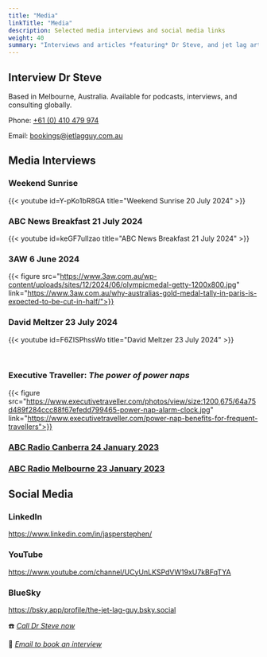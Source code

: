 ```yaml
---
title: "Media"
linkTitle: "Media"
description: Selected media interviews and social media links
weight: 40
summary: "Interviews and articles *featuring* Dr Steve, and jet lag articles *written by* Dr Steve"
---
```

## Interview Dr Steve

</aside>Based in Melbourne, Australia. Available for podcasts, interviews, and consulting globally.</aside>

Phone: [+61 (0) 410 479 974](tel:+61-410-479-974)

Email: [bookings@jetlagguy.com.au](mailto:bookings@jetlagguy.com.au)

## Media Interviews

### Weekend Sunrise

{{< youtube id=Y-pKo1bR8GA title="Weekend Sunrise 20 July 2024" >}}

### ABC News Breakfast 21 July 2024

{{< youtube id=keGF7ullzao title="ABC News Breakfast 21 July 2024" >}}

### 3AW 6 June 2024

{{< figure src="https://www.3aw.com.au/wp-content/uploads/sites/12/2024/06/olympicmedal-getty-1200x800.jpg" link="https://www.3aw.com.au/why-australias-gold-medal-tally-in-paris-is-expected-to-be-cut-in-half/">}}

### David Meltzer 23 July 2024

{{< youtube id=F6ZISPhssWo title="David Meltzer 23 July 2024" >}}

</br>

### Executive Traveller: _The power of power naps_

{{< figure src="https://www.executivetraveller.com/photos/view/size:1200,675/64a75d489f284ccc88f67efedd799465-power-nap-alarm-clock.jpg" link="https://www.executivetraveller.com/power-nap-benefits-for-frequent-travellers">}}

### [ABC Radio Canberra 24 January 2023](https://drive.google.com/file/d/1RAcCmV0Taix0MdKt_c1wUeDUEEzrsUf8/view?usp=share_link)

### [ABC Radio Melbourne 23 January 2023](https://drive.google.com/file/d/1A_fzTEhHF7aVtiPhCfEoEWesFB9I7Y9T/view?usp=share_link)


## Social Media

### LinkedIn
https://www.linkedin.com/in/jasperstephen/

### YouTube
https://www.youtube.com/channel/UCyUnLKSPdVW19xU7kBFqTYA

### BlueSky
https://bsky.app/profile/the-jet-lag-guy.bsky.social


:phone: *[Call Dr Steve now](tel:+61-410-479-974)*

:e-mail: *[Email to book an interview](mailto:bookings@jetlagguy.com.au)*



